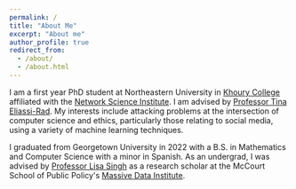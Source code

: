 ```yaml
---
permalink: /
title: "About Me"
excerpt: "About me"
author_profile: true
redirect_from: 
  - /about/
  - /about.html
---
```


I am a first year PhD student at Northeastern University in [Khoury College](https://www.khoury.northeastern.edu/) affiliated with the [Network Science Institute](https://www.networkscienceinstitute.org/). I am advised by [Professor Tina Eliassi-Rad](http://eliassi.org/). My interests include attacking problems at the intersection of computer science and ethics, particularly those relating to social media, using a variety of machine learning techniques.

I graduated from Georgetown University in 2022 with a B.S. in Mathematics and Computer Science with a minor in Spanish. As an undergrad, I was advised by [Professor Lisa Singh](https://people.cs.georgetown.edu/~singh/) as a research scholar at the McCourt School of Public Policy's [Massive Data Institute](https://mdi.georgetown.edu/).